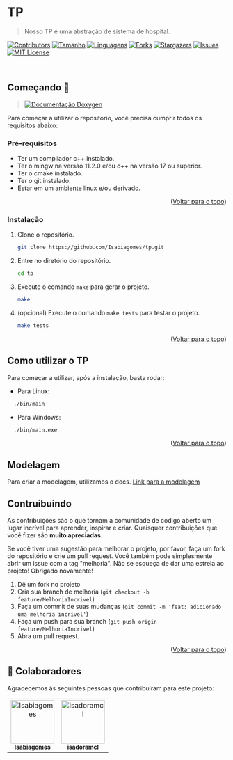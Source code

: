 <div id="top"></div>

# TP

> Nosso TP é uma abstração de sistema de hospital.

[![Contributors][contributors-shield]][contributors-url]
[![Tamanho][tamanho-shield]][tamanho-url]
[![Linguagens][linguagens-shield]][linguagens-url]
[![Forks][forks-shield]][forks-url]
[![Stargazers][stars-shield]][stars-url]
[![Issues][issues-shield]][issues-url]
[![MIT License][license-shield]][license-url]

<br/>


## Começando 🚀

> [![Documentação Doxygen][documentacao-shield]][documentacao-url]

Para começar a utilizar o repositório, você precisa cumprir todos os requisitos abaixo:

### Pré-requisitos

* Ter um compilador c++ instalado.
* Ter o mingw na versão 11.2.0 e/ou c++ na versão 17 ou superior.
* Ter o cmake instalado.
* Ter o git instalado.
* Estar em um ambiente linux e/ou derivado.

<p align="right">(<a href="#top">Voltar para o topo</a>)</p>

### Instalação

1. Clone o repositório.
   ```sh
   git clone https://github.com/Isabiagomes/tp.git
   ```
2. Entre no diretório do repositório.
    ```sh
    cd tp
    ```
3. Execute o comando `make` para gerar o projeto.
    ```sh
    make
    ```

4. (opcional) Execute o comando `make tests` para testar o projeto.
    ```sh
    make tests
    ```
<p align="right">(<a href="#top">Voltar para o topo</a>)</p>

## Como utilizar o TP

Para começar a utilizar, após a instalação, basta rodar:

- Para Linux:

```sh
  ./bin/main
```
- Para Windows:

```sh
  ./bin/main.exe
```

<p align="right">(<a href="#top">Voltar para o topo</a>)</p>

## Modelagem

Para criar a modelagem, utilizamos o docs.
[Link para a modelagem](https://docs.google.com/document/d/1Lq4Q-MzMZQhAT7XEQmcoBbQx_PyJgvEPWrLXaGbKWrg/edit)

## Contruibuindo

As contribuições são o que tornam a comunidade de código aberto um lugar incrível para aprender, inspirar e criar. Quaisquer contribuições que você fizer são **muito apreciadas**.

Se você tiver uma sugestão para melhorar o projeto, por favor, faça um fork do repositório e crie um pull request. Você também pode simplesmente abrir um issue com a tag "melhoria".
Não se esqueça de dar uma estrela ao projeto! Obrigado novamente!

1. Dê um fork no projeto
2. Cria sua branch de melhoria (`git checkout -b feature/MelhoriaIncrivel`)
3. Faça um commit de suas mudanças (`git commit -m 'feat: adicionado uma melhoria incrível'`)
4. Faça um push para sua branch (`git push origin feature/MelhoriaIncrivel`)
5. Abra um pull request.

<p align="right">(<a href="#top">Voltar para o topo</a>)</p>

## 🤝 Colaboradores

Agradecemos às seguintes pessoas que contribuíram para este projeto:

<table>
  <tr>
    <td align="center">
      <a href="#">
        <img src="https://avatars3.githubusercontent.com/u/92949023" width="100px;" alt="Isabiagomes"/><br>
        <sub>
          <b>Isabiagomes</b>
        </sub>
      </a>
    </td>
    <td align="center">
      <a href="#">
        <img src="https://avatars3.githubusercontent.com/u/100846791" width="100px;" alt="isadoramcl"/><br>
        <sub>
          <b>isadoramcl</b>
        </sub>
      </a>
    </td>
  </tr>
</table>


[documentacao-shield]: https://img.shields.io/badge/Documentação%20Doxygen-clique%20aqui-blue
[documentacao-url]: https://isabiagomes.github.io/tp/annotated.html
[linguagens-shield]: https://img.shields.io/github/languages/count/Isabiagomes/tp?style=for-the-badge
[linguagens-url]: https://github.com/Isabiagomes/tp/
[tamanho-shield]: https://img.shields.io/github/repo-size/Isabiagomes/tp?style=for-the-badge
[tamanho-url]: https://github.com/Isabiagomes/tp/
[contributors-shield]: https://img.shields.io/github/contributors/Isabiagomes/tp.svg?style=for-the-badge
[contributors-url]: https://github.com/Isabiagomes/tp/graphs/contributors
[forks-shield]: https://img.shields.io/github/forks/Isabiagomes/tp.svg?style=for-the-badge
[forks-url]: https://github.com/Isabiagomes/tp/network/members
[stars-shield]: https://img.shields.io/github/stars/Isabiagomes/tp.svg?style=for-the-badge
[stars-url]: https://github.com/Isabiagomes/tp/stargazers
[issues-shield]: https://img.shields.io/github/issues/Isabiagomes/tp.svg?style=for-the-badge
[issues-url]: https://github.com/Isabiagomes/tp/issues
[license-shield]: https://img.shields.io/github/license/Isabiagomes/tp.svg?style=for-the-badge
[license-url]: https://github.com/Isabiagomes/tp/blob/master/LICENSE.txt
